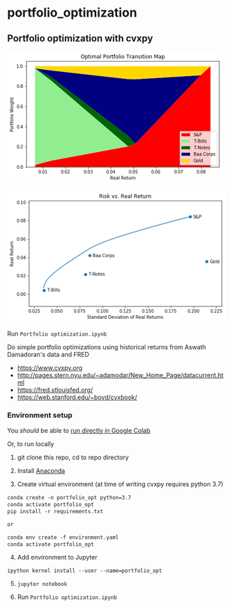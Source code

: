 # portfolio_optimization
## Portfolio optimization with cvxpy

![Optimal portfolio transition map](transmap.png)

![Efficient Frontier](efrontier.png)

Run `Portfolio optimization.ipynb`

Do simple portfolio optimizations using historical returns from Aswath Damadoran's data and FRED

 - https://www.cvxpy.org
 - http://pages.stern.nyu.edu/~adamodar/New_Home_Page/datacurrent.html
 - https://fred.stlouisfed.org/
 - https://web.stanford.edu/~boyd/cvxbook/

### Environment setup
You  *should* be able to [run directly in Google Colab](https://colab.research.google.com/github/druce/portfolio_optimization/blob/master/Portfolio%20optimization.ipynb#scrollTo=pgiV1eo3PWhx)

Or, to run locally

1. git clone this repo, cd to repo directory

2. Install [Anaconda](https://www.anaconda.com/products/individual)

3. Create virtual environment (at time of writing cvxpy requires python 3.7)
```
conda create -n portfolio_opt python=3.7
conda activate portfolio_opt
pip install -r requirements.txt
```
    or
```
conda env create -f environment.yaml
conda activate portfolio_opt
```
4. Add environment to Jupyter
```
ipython kernel install --user --name=portfolio_opt
```
5. `jupyter notebook`

6. Run `Portfolio optimization.ipynb`

